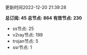 更新时间2022-12-20 21:39:28

**总订阅: 45**
**总节点: 864**
**有效节点: 230**
- ss节点: 25
- v2ray节点: 199
- trojan节点: 5
- ssr节点: 1
